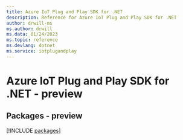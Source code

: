 ```yaml
---
title: Azure IoT Plug and Play SDK for .NET
description: Reference for Azure IoT Plug and Play SDK for .NET
author: drwill-ms
ms.author: drwill
ms.data: 01/24/2023
ms.topic: reference
ms.devlang: dotnet
ms.service: iotplugandplay
---
```

# Azure IoT Plug and Play SDK for .NET - preview
## Packages - preview
[!INCLUDE [packages](iot-plug-and-play-index.md)]
